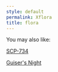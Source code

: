 ```yaml
---
style: default
permalink: Xflora
title: flora
---
```

You may also like:

[SCP-734](http://scp-wiki.net/scp-734)

[Guiser's Night](http://scp-wiki.net/guiser-s-night)
